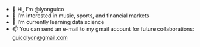 - 👋 Hi, I’m @lyonguico
- 👀 I’m interested in music, sports, and financial markets
- 🌱 I’m currently learning data science
- 📫 You can send an e-mail to my gmail account for future collaborations: guicolyon@gmail.com

<!---
lyonguico/lyonguico is a ✨ special ✨ repository because its `README.md` (this file) appears on your GitHub profile.
You can click the Preview link to take a look at your changes.
--->
